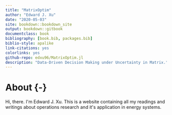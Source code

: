 ```yaml
---
title: "MatrixOptim"
author: "Edward J. Xu"
date: "2020-05-03"
site: bookdown::bookdown_site
output: bookdown::gitbook
documentclass: book
bibliography: [book.bib, packages.bib]
biblio-style: apalike
link-citations: yes
colorlinks: yes
github-repo: edxu96/MatrixOptim.jl
description: "Data-Driven Decision Making under Uncertainty in Matrix."
---
```


# About {-}

Hi, there. I'm Edward J. Xu. This is a website containing all my readings and writings about operations research and it's application in energy systems.
